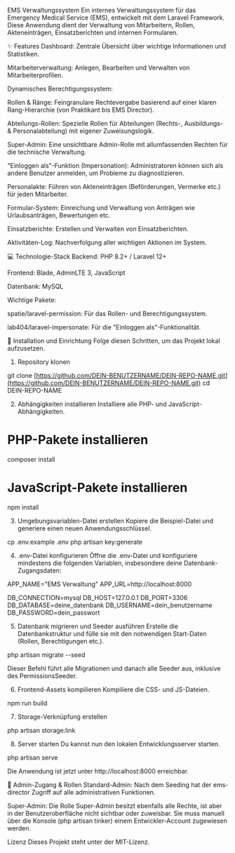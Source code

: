 EMS Verwaltungssystem
Ein internes Verwaltungssystem für das Emergency Medical Service (EMS), entwickelt mit dem Laravel Framework. Diese Anwendung dient der Verwaltung von Mitarbeitern, Rollen, Akteneinträgen, Einsatzberichten und internen Formularen.

✨ Features
Dashboard: Zentrale Übersicht über wichtige Informationen und Statistiken.

Mitarbeiterverwaltung: Anlegen, Bearbeiten und Verwalten von Mitarbeiterprofilen.

Dynamisches Berechtigungssystem:

Rollen & Ränge: Feingranulare Rechtevergabe basierend auf einer klaren Rang-Hierarchie (von Praktikant bis EMS Director).

Abteilungs-Rollen: Spezielle Rollen für Abteilungen (Rechts-, Ausbildungs- & Personalabteilung) mit eigener Zuweisungslogik.

Super-Admin: Eine unsichtbare Admin-Rolle mit allumfassenden Rechten für die technische Verwaltung.

"Einloggen als"-Funktion (Impersonation): Administratoren können sich als andere Benutzer anmelden, um Probleme zu diagnostizieren.

Personalakte: Führen von Akteneinträgen (Beförderungen, Vermerke etc.) für jeden Mitarbeiter.

Formular-System: Einreichung und Verwaltung von Anträgen wie Urlaubsanträgen, Bewertungen etc.

Einsatzberichte: Erstellen und Verwalten von Einsatzberichten.

Aktivitäten-Log: Nachverfolgung aller wichtigen Aktionen im System.

💻 Technologie-Stack
Backend: PHP 8.2+ / Laravel 12+

Frontend: Blade, AdminLTE 3, JavaScript

Datenbank: MySQL

Wichtige Pakete:

spatie/laravel-permission: Für das Rollen- und Berechtigungssystem.

lab404/laravel-impersonate: Für die "Einloggen als"-Funktionalität.

🚀 Installation und Einrichtung
Folge diesen Schritten, um das Projekt lokal aufzusetzen.

1. Repository klonen

git clone [https://github.com/DEIN-BENUTZERNAME/DEIN-REPO-NAME.git](https://github.com/DEIN-BENUTZERNAME/DEIN-REPO-NAME.git)
cd DEIN-REPO-NAME

2. Abhängigkeiten installieren
Installiere alle PHP- und JavaScript-Abhängigkeiten.

# PHP-Pakete installieren
composer install

# JavaScript-Pakete installieren
npm install

3. Umgebungsvariablen-Datei erstellen
Kopiere die Beispiel-Datei und generiere einen neuen Anwendungsschlüssel.

cp .env.example .env
php artisan key:generate

4. .env-Datei konfigurieren
Öffne die .env-Datei und konfiguriere mindestens die folgenden Variablen, insbesondere deine Datenbank-Zugangsdaten:

APP_NAME="EMS Verwaltung"
APP_URL=http://localhost:8000

DB_CONNECTION=mysql
DB_HOST=127.0.0.1
DB_PORT=3306
DB_DATABASE=deine_datenbank
DB_USERNAME=dein_benutzername
DB_PASSWORD=dein_passwort

5. Datenbank migrieren und Seeder ausführen
Erstelle die Datenbankstruktur und fülle sie mit den notwendigen Start-Daten (Rollen, Berechtigungen etc.).

php artisan migrate --seed

Dieser Befehl führt alle Migrationen und danach alle Seeder aus, inklusive des PermissionsSeeder.

6. Frontend-Assets kompilieren
Kompiliere die CSS- und JS-Dateien.

npm run build

7. Storage-Verknüpfung erstellen

php artisan storage:link

8. Server starten
Du kannst nun den lokalen Entwicklungsserver starten.

php artisan serve

Die Anwendung ist jetzt unter http://localhost:8000 erreichbar.

🔐 Admin-Zugang & Rollen
Standard-Admin: Nach dem Seeding hat der ems-director Zugriff auf alle administrativen Funktionen.

Super-Admin: Die Rolle Super-Admin besitzt ebenfalls alle Rechte, ist aber in der Benutzeroberfläche nicht sichtbar oder zuweisbar. Sie muss manuell über die Konsole (php artisan tinker) einem Entwickler-Account zugewiesen werden.

Lizenz
Dieses Projekt steht unter der MIT-Lizenz.